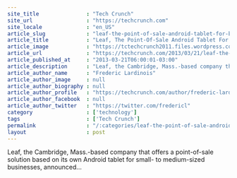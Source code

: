 ```yaml
---
site_title               : "Tech Crunch"
site_url                 : "https://techcrunch.com"
site_locale              : "en_US"
article_slug             : "leaf-the-point-of-sale-android-tablet-for-brick-and-mortar-businesses-launches-its-app-store"
article_title            : "Leaf, The Point-Of-Sale Android Tablet For Brick-And-Mortar Businesses, Launches Its App Store"
article_image            : "https://tctechcrunch2011.files.wordpress.com/2013/03/leaf_presenter.png?w=764&h=400&crop=1"
article_url              : "https://techcrunch.com/2013/03/21/leaf-the-android-based-pos-system-for-brick-and-mortar-businesses-launches-its-app-store/"
article_published_at     : "2013-03-21T06:00:01-03:00"
article_description      : "Leaf, the Cambridge, Mass.-based company that offers a point-of-sale solution based on its own Android tablet for small- to medium-sized businesses, announced..."
article_author_name      : "Frederic Lardinois"
article_author_image     : null
article_author_biography : null
article_author_profile   : "https://techcrunch.com/author/frederic-lardinois/"
article_author_facebook  : null
article_author_twitter   : "https://twitter.com/fredericl"
category                 : ['technology']
tags                     : ['Tech Crunch']
permalink                : "/:categories/leaf-the-point-of-sale-android-tablet-for-brick-and-mortar-businesses-launches-its-app-store/"
layout                   : post
---
```


Leaf, the Cambridge, Mass.-based company that offers a point-of-sale solution based on its own Android tablet for small- to medium-sized businesses, announced...
